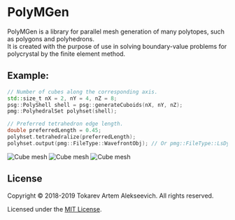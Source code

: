 # PolyMGen
PolyMGen is a library for parallel mesh generation of many polytopes, such as polygons and polyhedrons.  
It is created with the purpose of use in solving boundary-value problems for polycrystal by the finite element method.

## Example:
```c++
// Number of cubes along the corresponding axis.
std::size_t nX = 2, nY = 4, nZ = 8;
psg::PolyShell shell = psg::generateCuboids(nX, nY, nZ);
pmg::PolyhedralSet polyhset(shell);

// Preferred tetrahedron edge length.
double preferredLength = 0.45;
polyhset.tetrahedralize(preferredLength);
polyhset.output(pmg::FileType::WavefrontObj); // Or pmg::FileType::LsDynaKeyword
```
![Cube mesh](https://github.com/tokarevart/polymgen/blob/master/images/polymesh_3.png)
![Cube mesh](https://github.com/tokarevart/polymgen/blob/master/images/polymesh_2.png)
![Cube mesh](https://github.com/tokarevart/polymgen/blob/master/images/polymesh_1.png)
## License
Copyright © 2018-2019 Tokarev Artem Alekseevich. All rights reserved.

Licensed under the [MIT License](/LICENSE).
